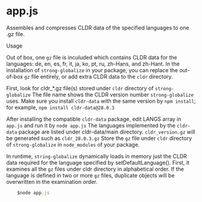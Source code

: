 # app.js

Assembles and compresses CLDR data of the specified languages to one .gz file.

Usage

Out of box, one `gz` file is inculuded which contains CLDR data for the languages: de, en, es, fr, it, ja, ko, pt, ru, zh-Hans, and zh-Hant.  In the installation of `strong-globalize` in your package, you can replace the out-of-box `gz` file entirely, or add extra CLDR data to the `cldr` directory.

First, look for cldr_*.gz file(s) stored under `cldr` directory of `strong-globalize` The file name shows the CLDR version number `strong-globalize` uses.  Make sure you install `cldr-data` with the same version by `npm install`; for example, `npm install cldr-data@28.0.3`

After installing the compatible `cldr-data` package, edit LANGS array in `app.js` and run it by `node app.js`  The languages implemented by the `cldr-data` package are listed under cldr-data/main directory.  `cldr_version.gz` will be generated such as `cldr_28.0.3.gz`  Store the `gz` file under `cldr` directory of `strong-globalize` in `node_modules` of your package.

In runtime, `string-globalize` dynamically loads in memory just the CLDR data required for the language specified by setDefaultLanguage().  First, it examines all the `gz` files under cldr directory in alphabetical order.  If the language is defined in two or more `gz` files, duplicate objects will be overwritten in the examination order.


```js
	$node app.js
	
```